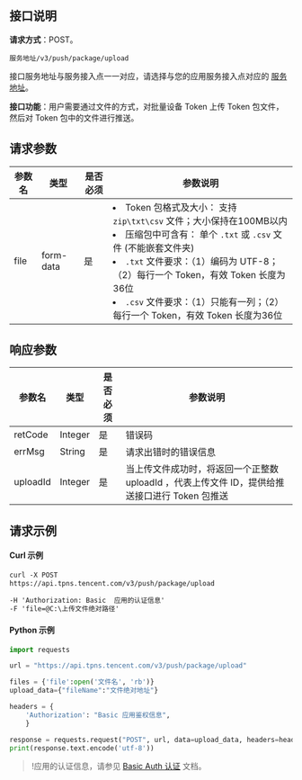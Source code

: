 
## 接口说明

**请求方式**：POST。

```plaintext
服务地址/v3/push/package/upload
```

接口服务地址与服务接入点一一对应，请选择与您的应用服务接入点对应的 [服务地址](https://cloud.tencent.com/document/product/548/49157)。

**接口功能**：用户需要通过文件的方式，对批量设备 Token 上传 Token 包文件， 然后对 Token 包中的文件进行推送。

## 请求参数 

| 参数名 | 类型      | 是否必须 | 参数说明                                                     |
| ------ | --------- | -------- | ------------------------------------------------------------ |
| file   | form-data | 是       | <li>Token 包格式及大小： 支持 `zip\txt\csv` 文件；大小保持在100MB以内<li>压缩包中可含有： 单个 `.txt` 或 `.csv` 文件 (不能嵌套文件夹)<li>`.txt` 文件要求：（1）编码为 UTF-8；（2）每行一个 Token，有效 Token 长度为36位<li>`.csv` 文件要求：（1）只能有一列；（2）每行一个 Token，有效 Token 长度为36位 |

## 响应参数

| 参数名   | 类型    | 是否必须 | 参数说明                                                     |
| -------- | ------- | -------- | ------------------------------------------------------------ |
| retCode  | Integer | 是       | 错误码                                                       |
| errMsg   | String  | 是       | 请求出错时的错误信息                                        |
| uploadId | Integer | 是       | 当上传文件成功时，将返回一个正整数 uploadId ，代表上传文件 ID，提供给推送接口进行 Token 包推送 |


## 请求示例

#### Curl  示例

```xml
curl -X POST 
https://api.tpns.tencent.com/v3/push/package/upload 
   
-H 'Authorization: Basic  应用的认证信息' 
-F 'file=@C:\上传文件绝对路径'
```



#### Python  示例

```python
import requests

url = "https://api.tpns.tencent.com/v3/push/package/upload"

files = {'file':open('文件名', 'rb')}
upload_data={"fileName":"文件绝对地址"}

headers = {
    'Authorization': "Basic 应用鉴权信息",
    }

response = requests.request("POST", url, data=upload_data, headers=headers, files=files, verify=False)
print(response.text.encode('utf-8'))
```

>!应用的认证信息，请参见 [Basic Auth 认证](https://cloud.tencent.com/document/product/548/39062) 文档。

